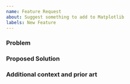 ```yaml
---
name: Feature Request
about: Suggest something to add to Matplotlib
labels: New Feature
---
```


<!--
Welcome! Thanks for thinking of a way to improve Matplotlib.


Before creating a new feature request please search the issues for relevant feature requests.
-->

### Problem

<!--
Provide a clear and concise description of the problem this feature will solve. 

For example:
* I'm always frustrated when [...] because [...]
* I would like it if [...] happened when I [...] because [...]
-->

### Proposed Solution

<!-- Provide a clear and concise description of a way to accomplish what you want. For example:

* Add an option so that when [...]  [...] will happen
 -->

### Additional context and prior art

<!-- Add any other context or screenshots about the feature request here. You can also include links to examples of other programs that have something similar to your request. For example:

* Another project [...] solved this by [...]
-->
